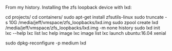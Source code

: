 From my history. Installing the zfs loopback device with lxd:

  cd projects/
  cd containers/
  sudo apt-get install zfsutils-linux
  sudo truncate -s 10G /media/jeff/vmspace/zfs_loopbacks/lxd.img
  sudo zpool create lxd /media/jeff/vmspace/zfs_loopbacks/lxd.img -m none
  history
  sudo lxd init
  lxc --help
  lxc list
  lxc help image
  lxc image list
  lxc launch ubuntu:16.04 xenial

sudo dpkg-reconfigure -p medium lxd
